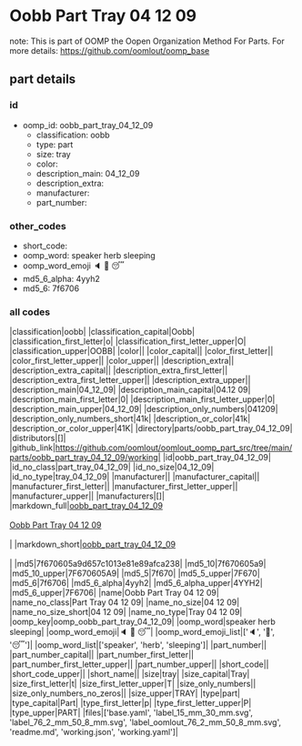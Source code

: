 # Oobb Part Tray 04 12 09  

note: This is part of OOMP the Oopen Organization Method For Parts. For more details: https://github.com/oomlout/oomp_base

##  part details





### id
* oomp_id: oobb_part_tray_04_12_09
  * classification: oobb
  * type: part
  * size: tray
  * color: 
  * description_main: 04_12_09
  * description_extra: 
  * manufacturer: 
  * part_number: 

### other_codes
* short_code: 
* oomp_word: speaker herb sleeping
* oomp_word_emoji :speaker: :herb: :sleeping:
* md5_6_alpha: 4yyh2
* md5_6: 7f6706

### all codes 
|classification|oobb|
|classification_capital|Oobb|
|classification_first_letter|o|
|classification_first_letter_upper|O|
|classification_upper|OOBB|
|color||
|color_capital||
|color_first_letter||
|color_first_letter_upper||
|color_upper||
|description_extra||
|description_extra_capital||
|description_extra_first_letter||
|description_extra_first_letter_upper||
|description_extra_upper||
|description_main|04_12_09|
|description_main_capital|04.12 09|
|description_main_first_letter|0|
|description_main_first_letter_upper|0|
|description_main_upper|04_12_09|
|description_only_numbers|041209|
|description_only_numbers_short|41k|
|description_or_color|41k|
|description_or_color_upper|41K|
|directory|parts/oobb_part_tray_04_12_09|
|distributors|[]|
|github_link|https://github.com/oomlout/oomlout_oomp_part_src/tree/main/parts/oobb_part_tray_04_12_09/working|
|id|oobb_part_tray_04_12_09|
|id_no_class|part_tray_04_12_09|
|id_no_size|04_12_09|
|id_no_type|tray_04_12_09|
|manufacturer||
|manufacturer_capital||
|manufacturer_first_letter||
|manufacturer_first_letter_upper||
|manufacturer_upper||
|manufacturers|[]|
|markdown_full|[oobb_part_tray_04_12_09](https://github.com/oomlout/oomlout_oomp_part_src/tree/main/parts/oobb_part_tray_04_12_09/working)<br>[](https://github.com/oomlout/oomlout_oomp_part_src/tree/main/parts/oobb_part_tray_04_12_09/working)<br>[Oobb Part Tray 04 12 09](https://github.com/oomlout/oomlout_oomp_part_src/tree/main/parts/oobb_part_tray_04_12_09/working)<br><br>|
|markdown_short|[oobb_part_tray_04_12_09](https://github.com/oomlout/oomlout_oomp_part_src/tree/main/parts/oobb_part_tray_04_12_09/working)<br><br>|
|md5|7f670605a9d657c1013e81e89afca238|
|md5_10|7f670605a9|
|md5_10_upper|7F670605A9|
|md5_5|7f670|
|md5_5_upper|7F670|
|md5_6|7f6706|
|md5_6_alpha|4yyh2|
|md5_6_alpha_upper|4YYH2|
|md5_6_upper|7F6706|
|name|Oobb Part Tray 04 12 09|
|name_no_class|Part Tray 04 12 09|
|name_no_size|04 12 09|
|name_no_size_short|04 12 09|
|name_no_type|Tray 04 12 09|
|oomp_key|oomp_oobb_part_tray_04_12_09|
|oomp_word|speaker herb sleeping|
|oomp_word_emoji|:speaker: :herb: :sleeping:|
|oomp_word_emoji_list|[':speaker:', ':herb:', ':sleeping:']|
|oomp_word_list|['speaker', 'herb', 'sleeping']|
|part_number||
|part_number_capital||
|part_number_first_letter||
|part_number_first_letter_upper||
|part_number_upper||
|short_code||
|short_code_upper||
|short_name||
|size|tray|
|size_capital|Tray|
|size_first_letter|t|
|size_first_letter_upper|T|
|size_only_numbers||
|size_only_numbers_no_zeros||
|size_upper|TRAY|
|type|part|
|type_capital|Part|
|type_first_letter|p|
|type_first_letter_upper|P|
|type_upper|PART|
|files|['base.yaml', 'label_15_mm_30_mm.svg', 'label_76_2_mm_50_8_mm.svg', 'label_oomlout_76_2_mm_50_8_mm.svg', 'readme.md', 'working.json', 'working.yaml']|
